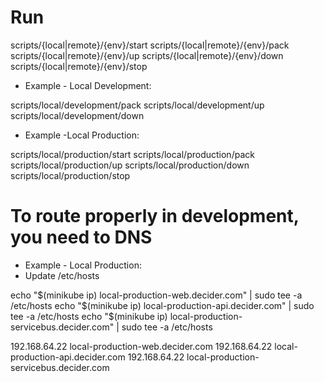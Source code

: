 Run
===========================================================
scripts/{local|remote}/{env}/start
scripts/{local|remote}/{env}/pack
scripts/{local|remote}/{env}/up
scripts/{local|remote}/{env}/down
scripts/{local|remote}/{env}/stop

- Example - Local Development:

scripts/local/development/pack
scripts/local/development/up
scripts/local/development/down

- Example -Local Production:

scripts/local/production/start
scripts/local/production/pack
scripts/local/production/up
scripts/local/production/down
scripts/local/production/stop


To route properly in development, you need to DNS
===========================================================

- Example - Local Production:
- Update /etc/hosts

echo "$(minikube ip) local-production-web.decider.com" | sudo tee -a /etc/hosts
echo "$(minikube ip) local-production-api.decider.com" | sudo tee -a /etc/hosts
echo "$(minikube ip) local-production-servicebus.decider.com" | sudo tee -a /etc/hosts

192.168.64.22 local-production-web.decider.com
192.168.64.22 local-production-api.decider.com
192.168.64.22 local-production-servicebus.decider.com
